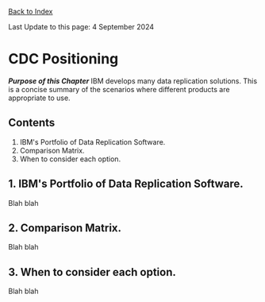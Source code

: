 [Back to Index](https://github.com/zeditor01/cdc_setup/blob/main/index.md)

Last Update to this page: 4 September 2024

# CDC Positioning

***Purpose of this Chapter***
IBM develops many data replication solutions. This is a concise summary of the scenarios where different products are appropriate to use.

## Contents
1. IBM's Portfolio of Data Replication Software.
2. Comparison Matrix.
3. When to consider each option.

## 1. IBM's Portfolio of Data Replication Software.

Blah blah

## 2. Comparison Matrix.

Blah blah

## 3. When to consider each option.

Blah blah

